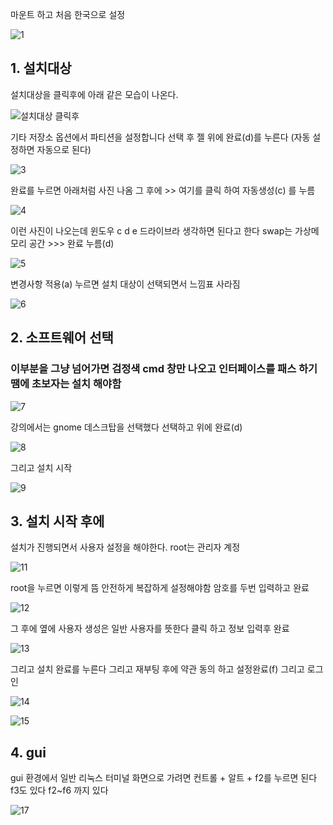 
마운트 하고 처음 한국으로 설정

![1](https://github.com/fxzz/CentOS/assets/3148006/64d02db9-27c3-48e8-8b9c-b0eeb2fbd3fd)


## 1. 설치대상
설치대상을 클릭후에 아래 같은 모습이 나온다.

![설치대상 클릭후](https://github.com/fxzz/CentOS/assets/3148006/29eb9a1d-7077-43bf-9ed6-84e7162eb430)


기타 저장소 옵션에서 파티션을 설정합니다 선택 후 젤 위에 완료(d)를 누른다 (자동 설정하면 자동으로 된다)


![3](https://github.com/fxzz/CentOS/assets/3148006/ecc33895-a5b2-4899-80a8-48258e5dd1b9)


완료를 누르면 아래처럼 사진 나옴 그 후에 >> 여기를 클릭 하여 자동생성(c) 를 누름


![4](https://github.com/fxzz/CentOS/assets/3148006/7633ffa4-dd29-4fa7-8cf3-23bd31f93641)


이런 사진이 나오는데 윈도우 c d e 드라이브라 생각하면 된다고 한다 swap는 가상메모리 공간 >>> 완료 누름(d) 

![5](https://github.com/fxzz/CentOS/assets/3148006/563b0807-b871-49eb-aea3-72be503a4a7b)



변경사항 적용(a) 누르면 설치 대상이 선택되면서 느낌표 사라짐


![6](https://github.com/fxzz/CentOS/assets/3148006/2c3dde3e-9060-4ed6-936d-b522a5612353)


## 2. 소프트웨어 선택 

### 이부분을 그냥 넘어가면 검정색 cmd 창만 나오고 인터페이스를 패스 하기 땜에 초보자는 설치 해야함

![7](https://github.com/fxzz/CentOS/assets/3148006/189fa4f1-8f03-4373-8ccc-64ecbdf16e3b)

강의에서는 gnome 데스크탑을 선택했다 선택하고 위에 완료(d)

![8](https://github.com/fxzz/CentOS/assets/3148006/15557997-d2c2-4d3a-9e8c-f9d0ac8b351c)


그리고 설치 시작

![9](https://github.com/fxzz/CentOS/assets/3148006/247cfe02-76ac-4840-8945-1c899003c428)


## 3. 설치 시작 후에

설치가 진행되면서 사용자 설정을 해야한다.  root는 관리자 계정

![11](https://github.com/fxzz/CentOS/assets/3148006/111da06e-0743-429c-a96d-4f1fac9692f4)


root을 누르면 이렇게 뜸 안전하게 복잡하게 설정해야함 암호를 두번 입력하고 완료

![12](https://github.com/fxzz/CentOS/assets/3148006/d1a26df7-7230-4c0e-8a6e-e6e5e3850099)



그 후에 옆에 사용자 생성은 일반 사용자를 뜻한다 클릭 하고 정보 입력후 완료

![13](https://github.com/fxzz/CentOS/assets/3148006/b97a2f8e-e31d-4f10-8a21-605929648697)



그리고 설치 완료를 누른다 그리고 재부팅 후에 약관 동의 하고 설정완료(f) 그리고 로그인

![14](https://github.com/fxzz/CentOS/assets/3148006/63ac7d79-d901-4d79-a700-a7d07466b5d2)





![15](https://github.com/fxzz/CentOS/assets/3148006/5d51377d-2d2c-4f51-a778-8a531afce137)


## 4. gui

gui 환경에서 일반 리눅스 터미널 화면으로 가려면 컨트롤 + 알트 + f2를 누르면 된다 f3도 있다 f2~f6 까지 있다

![17](https://github.com/fxzz/CentOS/assets/3148006/653eac3c-739d-4959-8a14-17d466c4c008)


